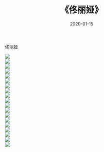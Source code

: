 ﻿---
layout: post
title:  《佟丽娅》
date:   2020-01-15
img: http://pic.660000.xyz/1:/壁纸/明星魅力/华人明星/佟丽娅/000.jpg
categories: [美女, 清纯, 唯美]
---

佟丽娅

 ![](http://pic.660000.xyz/1:/壁纸/明星魅力/华人明星/佟丽娅/001.jpg) <br>![](http://pic.660000.xyz/1:/壁纸/明星魅力/华人明星/佟丽娅/002.jpg) <br>![](http://pic.660000.xyz/1:/壁纸/明星魅力/华人明星/佟丽娅/003.jpg) <br>![](http://pic.660000.xyz/1:/壁纸/明星魅力/华人明星/佟丽娅/004.jpg) <br>![](http://pic.660000.xyz/1:/壁纸/明星魅力/华人明星/佟丽娅/005.jpg) <br>![](http://pic.660000.xyz/1:/壁纸/明星魅力/华人明星/佟丽娅/006.jpg) <br>![](http://pic.660000.xyz/1:/壁纸/明星魅力/华人明星/佟丽娅/007.jpg) <br>![](http://pic.660000.xyz/1:/壁纸/明星魅力/华人明星/佟丽娅/008.jpg) <br>![](http://pic.660000.xyz/1:/壁纸/明星魅力/华人明星/佟丽娅/009.jpg) <br>![](http://pic.660000.xyz/1:/壁纸/明星魅力/华人明星/佟丽娅/010.jpg) <br>![](http://pic.660000.xyz/1:/壁纸/明星魅力/华人明星/佟丽娅/011.jpg) <br>![](http://pic.660000.xyz/1:/壁纸/明星魅力/华人明星/佟丽娅/012.jpg) <br>![](http://pic.660000.xyz/1:/壁纸/明星魅力/华人明星/佟丽娅/013.jpg) <br>![](http://pic.660000.xyz/1:/壁纸/明星魅力/华人明星/佟丽娅/014.jpg) <br>![](http://pic.660000.xyz/1:/壁纸/明星魅力/华人明星/佟丽娅/015.jpg) <br>![](http://pic.660000.xyz/1:/壁纸/明星魅力/华人明星/佟丽娅/016.jpg) <br>![](http://pic.660000.xyz/1:/壁纸/明星魅力/华人明星/佟丽娅/017.jpg) <br>![](http://pic.660000.xyz/1:/壁纸/明星魅力/华人明星/佟丽娅/018.jpg) <br>![](http://pic.660000.xyz/1:/壁纸/明星魅力/华人明星/佟丽娅/019.jpg) <br>